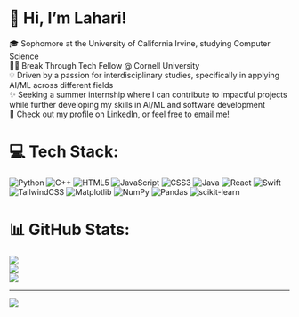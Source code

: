 # 👋 Hi, I’m Lahari!

🎓 Sophomore at the University of California Irvine, studying Computer Science <br/>
👩‍💻 Break Through Tech Fellow @ Cornell University <br/>
💡 Driven by a passion for interdisciplinary studies, specifically in applying AI/ML across different fields <br/>
✨ Seeking a summer internship where I can contribute to impactful projects while further developing my skills in AI/ML and software development <br/>
👤 Check out my profile on [LinkedIn](https://www.linkedin.com/in/lahariyallapragada/), or feel free to [email me!](mailto:laharily@gmail.com) 



# 💻 Tech Stack:
![Python](https://img.shields.io/badge/python-3670A0?style=for-the-badge&logo=python&logoColor=ffdd54) ![C++](https://img.shields.io/badge/c++-%2300599C.svg?style=for-the-badge&logo=c%2B%2B&logoColor=white) ![HTML5](https://img.shields.io/badge/html5-%23E34F26.svg?style=for-the-badge&logo=html5&logoColor=white) ![JavaScript](https://img.shields.io/badge/javascript-%23323330.svg?style=for-the-badge&logo=javascript&logoColor=%23F7DF1E) ![CSS3](https://img.shields.io/badge/css3-%231572B6.svg?style=for-the-badge&logo=css3&logoColor=white) ![Java](https://img.shields.io/badge/java-%23ED8B00.svg?style=for-the-badge&logo=openjdk&logoColor=white) ![React](https://img.shields.io/badge/react-%2320232a.svg?style=for-the-badge&logo=react&logoColor=%2361DAFB) ![Swift](https://img.shields.io/badge/swift-F54A2A?style=for-the-badge&logo=swift&logoColor=white) ![TailwindCSS](https://img.shields.io/badge/tailwindcss-%2338B2AC.svg?style=for-the-badge&logo=tailwind-css&logoColor=white) ![Matplotlib](https://img.shields.io/badge/Matplotlib-%23ffffff.svg?style=for-the-badge&logo=Matplotlib&logoColor=black) ![NumPy](https://img.shields.io/badge/numpy-%23013243.svg?style=for-the-badge&logo=numpy&logoColor=white) ![Pandas](https://img.shields.io/badge/pandas-%23150458.svg?style=for-the-badge&logo=pandas&logoColor=white) ![scikit-learn](https://img.shields.io/badge/scikit--learn-%23F7931E.svg?style=for-the-badge&logo=scikit-learn&logoColor=white)



# 📊 GitHub Stats:
![](https://github-readme-stats.vercel.app/api?username=laharily&theme=dark&hide_border=false&include_all_commits=false&count_private=false)<br/>
![](https://nirzak-streak-stats.vercel.app/?user=laharily&theme=dark&hide_border=false)<br/>
![](https://github-readme-stats.vercel.app/api/top-langs/?username=laharily&theme=dark&hide_border=false&include_all_commits=false&count_private=false&layout=compact)

---
[![](https://visitcount.itsvg.in/api?id=laharily&icon=0&color=0)](https://visitcount.itsvg.in)

<!-- Proudly created with GPRM ( https://gprm.itsvg.in ) -->
